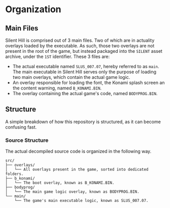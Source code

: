 # Organization

## Main Files
Silent Hill is comprised out of 3 main files. Two of which are in actuality overlays loaded by the executable. As such, those two overlays are not present in the root of the game, but instead packaged into the ``SILENT`` asset archive, under the `1ST` identifier. These 3 files are:
- The actual executable named `SLUS_007.07`, hereby referred to as `main`. The main executable in Silent Hill serves only the purpose of loading two main overlays, which contain the actual game logic.
- An overlay responsible for loading the font, the Konami splash screen an the content warning, named `B_KONAMI.BIN`.
- The overlay containing the actual game's code, named `BODYPROG.BIN`.


## Structure
A simple breakdown of how this repository is structured, as it can become confusing fast.
### Source Structure
The actual decompiled source code is organized in the following way.
```
src/
├── overlays/
│   └── All overlays present in the game, sorted into dedicated folders.
├── b_konami/
│   └── The boot overlay, known as B_KONAMI.BIN.
├── bodyprog/
│   └── The main game logic overlay, known as BODYPROG.BIN.
└── main/
    └── The game's main executable logic, known as SLUS_007.07.
```